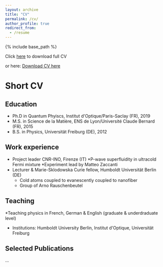 ```yaml
---
layout: archive
title: "CV"
permalink: /cv/
author_profile: true
redirect_from:
  - /resume
---
```


{% include base_path %}

Click [here](https://github.com/MaxSchemmer/MaxSchemmer.github.io/tree/master/files/CV_MaximilianSchemmer.pdf) to download full CV

or here:
[Download CV here](https://github.com/MaxSchemmer/MaxSchemmer.github.io/tree/master/files/CV_MaximilianSchemmer.pdf)

Short CV
======

Education
-----
* Ph.D in Quantum Phyiscs, Institut d'Optique/Paris-Saclay (FR), 2019
* M.S. in Science de la Matière, ENS de Lyon/Université Claude Bernard (FR), 2015
* B.S. in Physics, Universität Freiburg (DE), 2012

Work experience
-----
* Project leader CNR-INO, Firenze (IT) 
  *P-wave superfluidity in ultracold Fermi mixture 
  *Experiment lead by Matteo Zaccanti
* Lecturer & Marie-Sklodowska Curie fellow, Humboldt Universität  Berlin (DE)
  * Cold atoms coupled to evanescently coupled to nanofiber 
  * Group of Arno Rauschenbeutel
   
Teaching
-----
*Teaching physics in French, German & English (graduate & underdraduate level)
* Institutions: Humboldt University Berlin, Institut d'Optique, Universität Freiburg
  
Selected Publications
-----
...

